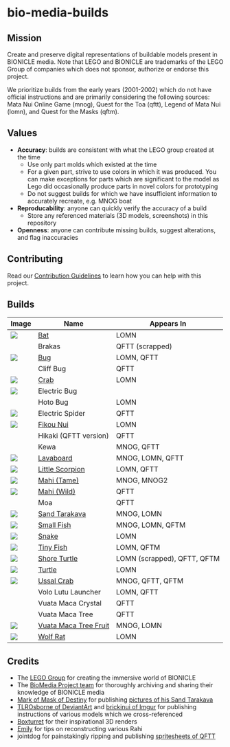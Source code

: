 bio-media-builds
================

Mission
-------
Create and preserve digital representations of buildable models present in BIONICLE media. Note that LEGO and BIONICLE are trademarks of the LEGO Group of companies which does not sponsor, authorize or endorse this project.

We prioritize builds from the early years (2001-2002) which do not have official instructions and are primarily considering the following sources: Mata Nui Online Game (mnog), Quest for the Toa (qftt), Legend of Mata Nui (lomn), and Quest for the Masks (qftm).

Values
------
* **Accuracy**: builds are consistent with what the LEGO group created at the time
  * Use only part molds which existed at the time
  * For a given part, strive to use colors in which it was produced. You can make exceptions for parts which are significant to the model as Lego did occasionally produce parts in novel colors for prototyping
  * Do not suggest builds for which we have insufficient information to accurately recreate, e.g. MNOG boat
* **Reproducability**: anyone can quickly verify the accuracy of a build
  * Store any referenced materials (3D models, screenshots) in this repository
* **Openness**: anyone can contribute missing builds, suggest alterations, and flag inaccuracies

Contributing
------------
Read our [Contribution Guidelines](contributing.md) to learn how you can help with this project.

Builds
------
| Image | Name | Appears In |
|-|-|-|
| ![](builds/rahi/bat/bat.png) | [Bat](/builds/rahi/bat) | LOMN |
| | Brakas | QFTT (scrapped) |
| ![](builds/rahi/bug/bug.png) | [Bug](/builds/rahi/bug) | LOMN, QFTT |  Black, Light Blue |
|  | Cliff Bug | QFTT |
| ![](builds/rahi/crab/crab.png) | [Crab](/builds/rahi/crab) | LOMN | |
| ![](builds/rahi/electric-bug/electric-bug.png) | Electric Bug |
|  | Hoto Bug | LOMN
| ![](builds/rahi/electric-spider/electric-spider.png) | Electric Spider | QFTT |
| ![](builds/rahi/fikou-nui/fikou-nui.png) | [Fikou Nui](/builds/rahi/fikou-nui) | LOMN | |
|  | Hikaki (QFTT version) | QFTT
| | Kewa | MNOG, QFTT |
| ![](builds/items/lavaboard/lavaboard.png) | [Lavaboard](/builds/items/lavaboard) | MNOG, LOMN, QFTT |
| ![](builds/rahi/little-scorpion/little-scorpion.png) | [Little Scorpion](/builds/rahi/little-scorpion) | LOMN, QFTT |
| ![](builds/rahi/mahi-tame/mahi-tame.png) | [Mahi (Tame)](/builds/rahi/mahi-tame) | MNOG, MNOG2 | |
| ![](builds/rahi/mahi-wild/mahi-wild.png) | [Mahi (Wild)](/builds/rahi/mahi-wild) | QFTT |
|  | Moa | QFTT
| ![](builds/rahi/sand-tarakava/sand-tarakava.png) | [Sand Tarakava](/builds/rahi/sand-tarakava) | MNOG, LOMN |
| ![](builds/rahi/small-fish/small-fish.png) | [Small Fish](/builds/rahi/small-fish) | MNOG, LOMN, QFTM
| ![](builds/rahi/snake/snake.png) | [Snake](/builds/rahi/snake) | LOMN
| ![](builds/rahi/tiny-fish/tiny-fish.png) | [Tiny Fish](/builds/rahi/tiny-fish) | LOMN, QFTM |
| ![](builds/rahi/shore-turtle/shore-turtle.png) | [Shore Turtle](/builds/rahi/shore-turtle) | LOMN (scrapped), QFTT, QFTM |
| ![](builds/rahi/turtle/turtle.png) | [Turtle](/builds/rahi/turtle) | LOMN
| ![](builds/rahi/ussal-crab/ussal-crab.png) | [Ussal Crab](/builds/rahi/ussal-crab) | MNOG, QFTT, QFTM |
| | Volo Lutu Launcher | LOMN, QFTT
| | Vuata Maca Crystal | QFTT
| | Vuata Maca Tree | QFTT
| ![](builds/items/vuata-maca-tree-fruit/vuata-maca-tree-fruit.png) | [Vuata Maca Tree Fruit](/builds/items/vuata-maca-tree-fruit) | MNOG, LOMN
| ![](builds/rahi/wolf-rat/wolf-rat.png) | [Wolf Rat](/builds/rahi/wolf-rat) | LOMN

Credits
-------
* The [LEGO Group](https://www.lego.com/en-us/aboutus/lego-group) for creating the immersive world of BIONICLE
* The [BioMedia Project team](http://biomediaproject.com/bmp/staff/) for thoroughly archiving and sharing their knowledge of BIONICLE media
* [Mark of Mask of Destiny](https://www.maskofdestiny.com/news/author/mark-of-mod) for publishing [pictures of his Sand Tarakava](https://www.maskofdestiny.com/news/icfta-sand-tarakava)
* [TLROsborne of DeviantArt](https://www.deviantart.com/tlrosborne/gallery/77472217/bionicle-canon-model-instructions) and [brickinui of Imgur](https://imgur.com/user/brickinui) for publishing instructions of various models which we cross-referenced
* [Boxturret](https://boxturret.tumblr.com/tagged/3D) for their inspirational 3D renders
* [Emily](https://emilyinternet.zone/) for tips on reconstructing various Rahi
* jointdog for painstakingly ripping and publishing [spritesheets of QFTT](https://www.spriters-resource.com/game_boy_advance/bioniclequestforthetoa/)